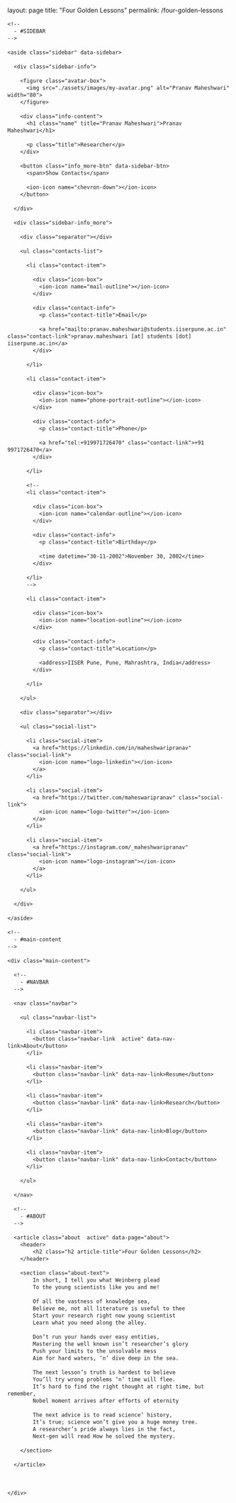 layout: page title: "Four Golden Lessons" 
permalink: /four-golden-lessons

<!DOCTYPE html>
<html lang="en">

<head>
  <meta charset="UTF-8">
  <meta http-equiv="X-UA-Compatible" content="IE=edge">
  <meta name="viewport" content="width=device-width, initial-scale=1.0">
  <title>Pranav Maheshwari</title>

  <!--
    - favicon
  -->
  <link rel="shortcut icon" href="./assets/images/favicon.png" type="image/x-icon">

  <!--
    - custom css link
  -->
  <link rel="stylesheet" href="./assets/css/style.css">

  <!--
    - google font link
  -->
  <link rel="preconnect" href="https://fonts.googleapis.com">
  <link rel="preconnect" href="https://fonts.gstatic.com" crossorigin>
  <link href="https://fonts.googleapis.com/css2?family=Poppins:wght@300;400;500;600&display=swap" rel="stylesheet">
</head>

<body>

  <!--
    - #MAIN
  -->

  <main>

    <!--
      - #SIDEBAR
    -->

    <aside class="sidebar" data-sidebar>

      <div class="sidebar-info">

        <figure class="avatar-box">
          <img src="./assets/images/my-avatar.png" alt="Pranav Maheshwari" width="80">
        </figure>

        <div class="info-content">
          <h1 class="name" title="Pranav Maheshwari">Pranav Maheshwari</h1>

          <p class="title">Researcher</p>
        </div>

        <button class="info_more-btn" data-sidebar-btn>
          <span>Show Contacts</span>

          <ion-icon name="chevron-down"></ion-icon>
        </button>

      </div>

      <div class="sidebar-info_more">

        <div class="separator"></div>

        <ul class="contacts-list">

          <li class="contact-item">

            <div class="icon-box">
              <ion-icon name="mail-outline"></ion-icon>
            </div>

            <div class="contact-info">
              <p class="contact-title">Email</p>

              <a href="mailto:pranav.maheshwari@students.iiserpune.ac.in" class="contact-link">pranav.maheshwari [at] students [dot] iiserpune.ac.in</a>
            </div>

          </li>

          <li class="contact-item">

            <div class="icon-box">
              <ion-icon name="phone-portrait-outline"></ion-icon>
            </div>

            <div class="contact-info">
              <p class="contact-title">Phone</p>

              <a href="tel:+919971726470" class="contact-link">+91 9971726470</a>
            </div>

          </li>

          <!--
          <li class="contact-item">

            <div class="icon-box">
              <ion-icon name="calendar-outline"></ion-icon>
            </div>

            <div class="contact-info">
              <p class="contact-title">Birthday</p>

              <time datetime="30-11-2002">November 30, 2002</time>
            </div>

          </li>
          -->

          <li class="contact-item">

            <div class="icon-box">
              <ion-icon name="location-outline"></ion-icon>
            </div>

            <div class="contact-info">
              <p class="contact-title">Location</p>

              <address>IISER Pune, Pune, Mahrashtra, India</address>
            </div>

          </li>

        </ul>

        <div class="separator"></div>

        <ul class="social-list">

          <li class="social-item">
            <a href="https://linkedin.com/in/maheshwaripranav" class="social-link">
              <ion-icon name="logo-linkedin"></ion-icon>
            </a>
          </li>

          <li class="social-item">
            <a href="https://twitter.com/maheswaripranav" class="social-link">
              <ion-icon name="logo-twitter"></ion-icon>
            </a>
          </li>

          <li class="social-item">
            <a href="https://instagram.com/_maheshwaripranav" class="social-link">
              <ion-icon name="logo-instagram"></ion-icon>
            </a>
          </li>

        </ul>

      </div>

    </aside>

    <!--
      - #main-content
    -->

    <div class="main-content">

      <!--
        - #NAVBAR
      -->

      <nav class="navbar">

        <ul class="navbar-list">

          <li class="navbar-item">
            <button class="navbar-link  active" data-nav-link>About</button>
          </li>

          <li class="navbar-item">
            <button class="navbar-link" data-nav-link>Resume</button>
          </li>

          <li class="navbar-item">
            <button class="navbar-link" data-nav-link>Research</button>
          </li>

          <li class="navbar-item">
            <button class="navbar-link" data-nav-link>Blog</button>
          </li>

          <li class="navbar-item">
            <button class="navbar-link" data-nav-link>Contact</button>
          </li>

        </ul>

      </nav>

      <!--
        - #ABOUT
      -->

      <article class="about  active" data-page="about">
        <header>
            <h2 class="h2 article-title">Four Golden Lessons</h2>
        </header>

        <section class="about-text">
            In short, I tell you what Weinberg plead
            To the young scientists like you and me!

            Of all the vastness of knowledge sea,
            Believe me, not all literature is useful to thee
            Start your research right now young scientist
            Learn what you need along the alley.

            Don’t run your hands over easy entities,
            Mastering the well known isn’t researcher’s glory
            Push your limits to the unsolvable mess
            Aim for hard waters, ‘n’ dive deep in the sea.

            The next lesson’s truth is hardest to believe
            You’ll try wrong problems ‘n’ time will flee.
            It’s hard to find the right thought at right time, but remember,
            Nobel moment arrives after efforts of eternity

            The next advice is to read science’ history,
            It’s true; science won’t give you a huge money tree.
            A researcher’s pride always lies in the fact,
            Next-gen will read How he solved the mystery.

        </section>
        
      </article>



    </div>

  </main>



  <!--
    - custom js link
  -->
  <script src="./assets/js/script.js"></script>

  <!--
    - ionicon link
  -->
  <script type="module" src="https://unpkg.com/ionicons@5.5.2/dist/ionicons/ionicons.esm.js"></script>
  <script nomodule src="https://unpkg.com/ionicons@5.5.2/dist/ionicons/ionicons.js"></script>

</body>

</html>
